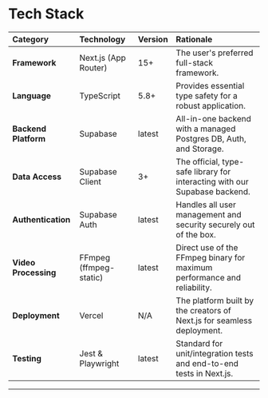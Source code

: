 # **Tech Stack**

| Category | Technology | Version | Rationale |
| :---- | :---- | :---- | :---- |
| **Framework** | Next.js (App Router) | 15+ | The user's preferred full-stack framework. |
| **Language** | TypeScript | 5.8+ | Provides essential type safety for a robust application. |
| **Backend Platform** | Supabase | latest | All-in-one backend with a managed Postgres DB, Auth, and Storage. |
| **Data Access** | Supabase Client | 3+ | The official, type-safe library for interacting with our Supabase backend. |
| **Authentication** | Supabase Auth | latest | Handles all user management and security securely out of the box. |
| **Video Processing** | FFmpeg (ffmpeg-static) | latest | Direct use of the FFmpeg binary for maximum performance and reliability. |
| **Deployment** | Vercel | N/A | The platform built by the creators of Next.js for seamless deployment. |
| **Testing** | Jest & Playwright | latest | Standard for unit/integration tests and end-to-end tests in Next.js. |

---
